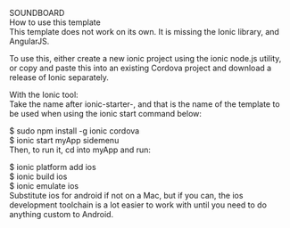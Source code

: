 SOUNDBOARD\
How to use this template\
This template does not work on its own. It is missing the Ionic library, and AngularJS.

To use this, either create a new ionic project using the ionic node.js utility, or copy and paste this into an existing Cordova project and download a release of Ionic separately. 

With the Ionic tool: \
Take the name after ionic-starter-, and that is the name of the template to be used when using the ionic start command below:

$ sudo npm install -g ionic cordova\
$ ionic start myApp sidemenu\
Then, to run it, cd into myApp and run:

$ ionic platform add ios\
$ ionic build ios\
$ ionic emulate ios\
Substitute ios for android if not on a Mac, but if you can, the ios development toolchain is a lot easier to work with until you need to do anything custom to Android.


